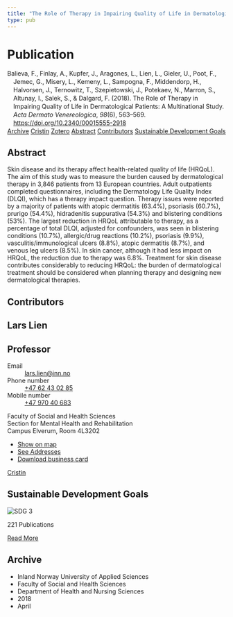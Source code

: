 ```yaml
---
title: "The Role of Therapy in Impairing Quality of Life in Dermatological Patients: A Multinational Study"
type: pub
---
```

<h1>Publication</h1>
<article id="csl-bib-container-M5DB9EYF" class="csl-bib-container">
  <div class="csl-bib-body" style="line-height: 1.35; padding-left: 1em; text-indent:-1em;">
  <div class="csl-entry">Balieva, F., Finlay, A., Kupfer, J., Aragones, L., Lien, L., Gieler, U., Poot, F., Jemec, G., Misery, L., Kemeny, L., Sampogna, F., Middendorp, H., Halvorsen, J., Ternowitz, T., Szepietowski, J., Potekaev, N., Marron, S., Altunay, I., Salek, S., &amp; Dalgard, F. (2018). The Role of Therapy in Impairing Quality of Life in Dermatological Patients: A Multinational Study. <i>Acta Dermato Venereologica</i>, <i>98</i>(6), 563&#x2013;569. <a href="https://doi.org/10.2340/00015555-2918">https://doi.org/10.2340/00015555-2918</a></div>
</div>
  <div class="csl-bib-buttons">
    <a href="#taxonomy-article-M5DB9EYF" class="csl-bib-button">Archive</a>
    <a href="https://app.cristin.no/results/show.jsf?id=1577266" alt="Cristin URL" class="csl-bib-button">Cristin</a>
    <a href="http://zotero.org/groups/5022929/items/M5DB9EYF" alt="Zotero URL" class="csl-bib-button">Zotero</a>
    <a href="#abstract-article-M5DB9EYF" class="csl-bib-button">Abstract</a>
    <a href="#contributors-article-M5DB9EYF" class="csl-bib-button">Contributors</a>
    <a href="#sdg-article-M5DB9EYF" class="csl-bib-button">Sustainable Development Goals</a>
  </div>
  <div id="csl-bib-meta-container-M5DB9EYF"></div>
</article>
<div id="csl-bib-meta-M5DB9EYF" class="csl-bib-meta">
  <article id="abstract-article-M5DB9EYF" class="abstract-article">
    <h1>Abstract</h1>
    Skin disease and its therapy affect health-related quality of life (HRQoL). The aim of this study was to measure the burden caused by dermatological therapy in 3,846 patients from 13 European countries. Adult outpatients completed questionnaires, including the Dermatology Life Quality Index (DLQI), which has a therapy impact question. Therapy issues were reported by a majority of patients with atopic dermatitis (63.4%), psoriasis (60.7%), prurigo (54.4%), hidradenitis suppurativa (54.3%) and blistering conditions (53%). The largest reduction in HRQoL attributable to therapy, as a percentage of total DLQI, adjusted for confounders, was seen in blistering conditions (10.7%), allergic/drug reactions (10.2%), psoriasis (9.9%), vasculitis/immunological ulcers (8.8%), atopic dermatitis (8.7%), and venous leg ulcers (8.5%). In skin cancer, although it had less impact on HRQoL, the reduction due to therapy was 6.8%. Treatment for skin disease contributes considerably to reducing HRQoL: the burden of dermatological treatment should be considered when planning therapy and designing new dermatological therapies.
  </article>
  <article id="contributors-article-M5DB9EYF" class="contributors-article">
    <h1>Contributors</h1>
    <div class="personas">
<div class="vrtx-hinn-person-card">
<div class="photo">
<i class="lar la-user-circle missing-person"></i>
</div>
<div class="info">
<hgroup><h1>Lars Lien</h1>
<h2>Professor</h2>
</hgroup><dl>
<dt>Email</dt>
<dd>
<a href="mailto:lars.lien@inn.no">lars.lien@inn.no</a>
</dd>
<dt>Phone number</dt>
<dd><a href="tel:+4762430285">
+47 62 43 02 85
</a></dd>
<dt>Mobile number</dt>
<dd><a href="tel:+4797040683">
+47 970 40 683
</a></dd>
</dl>
<p>
Faculty of Social and Health Sciences<br>
Section for Mental Health and Rehabilitation<br>
Campus Elverum,
Room 4L3202
</p>
<ul class="vrtx-hinn-links">
<li><a href="https://www.google.com/maps?q=60.88177,11.53669">Show on map</a></li>
<li><a href="https://www.inn.no/english/find-an-employee/lars-lien.html#vrtx-hinn-addresses">See Addresses</a></li>
<li><a href="https://www.inn.no/english/find-an-employee/lars-lien.html?vrtx=vcf">Download business card</a></li>
</ul>
</div>
</div>
<a href="https://app.cristin.no/persons/show.jsf?id=14287" alt="Cristin URL" class="personas-cristin">Cristin</a>
</div>
  </article>
  <article id="sdg-article-M5DB9EYF" class="sdg-article">
    <h1>Sustainable Development Goals</h1>
    <div class="sdg-container"><div id="sdg3" class="sdg">
<img src="{{< params subfolder >}}images/sdg/sdg03_en.png" class="image" alt="SDG 3">
<div class="sdg-overlay">
<p class="sdg-publication-count"><span>221</span> Publications</p>
<p><a href="https://sdgs.un.org/goals/goal3" class="sdg-read-more">Read More</a></p>
</div>
</div></div>
  </article>
  <article id="taxonomy-article-M5DB9EYF" class="taxonomy-article">
    <h1>Archive</h1>
    <ul>
      <li>Inland Norway University of Applied Sciences</li>
      <li>Faculty of Social and Health Sciences</li>
      <li>Department of Health and Nursing Sciences</li>
      <li>2018</li>
      <li>April</li>
    </ul>
  </article>
</div>
